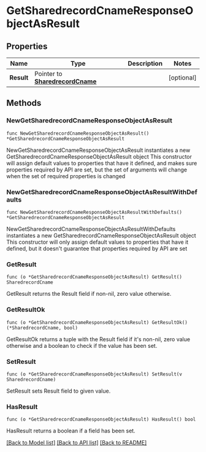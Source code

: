 # GetSharedrecordCnameResponseObjectAsResult

## Properties

Name | Type | Description | Notes
------------ | ------------- | ------------- | -------------
**Result** | Pointer to [**SharedrecordCname**](SharedrecordCname.md) |  | [optional] 

## Methods

### NewGetSharedrecordCnameResponseObjectAsResult

`func NewGetSharedrecordCnameResponseObjectAsResult() *GetSharedrecordCnameResponseObjectAsResult`

NewGetSharedrecordCnameResponseObjectAsResult instantiates a new GetSharedrecordCnameResponseObjectAsResult object
This constructor will assign default values to properties that have it defined,
and makes sure properties required by API are set, but the set of arguments
will change when the set of required properties is changed

### NewGetSharedrecordCnameResponseObjectAsResultWithDefaults

`func NewGetSharedrecordCnameResponseObjectAsResultWithDefaults() *GetSharedrecordCnameResponseObjectAsResult`

NewGetSharedrecordCnameResponseObjectAsResultWithDefaults instantiates a new GetSharedrecordCnameResponseObjectAsResult object
This constructor will only assign default values to properties that have it defined,
but it doesn't guarantee that properties required by API are set

### GetResult

`func (o *GetSharedrecordCnameResponseObjectAsResult) GetResult() SharedrecordCname`

GetResult returns the Result field if non-nil, zero value otherwise.

### GetResultOk

`func (o *GetSharedrecordCnameResponseObjectAsResult) GetResultOk() (*SharedrecordCname, bool)`

GetResultOk returns a tuple with the Result field if it's non-nil, zero value otherwise
and a boolean to check if the value has been set.

### SetResult

`func (o *GetSharedrecordCnameResponseObjectAsResult) SetResult(v SharedrecordCname)`

SetResult sets Result field to given value.

### HasResult

`func (o *GetSharedrecordCnameResponseObjectAsResult) HasResult() bool`

HasResult returns a boolean if a field has been set.


[[Back to Model list]](../README.md#documentation-for-models) [[Back to API list]](../README.md#documentation-for-api-endpoints) [[Back to README]](../README.md)



